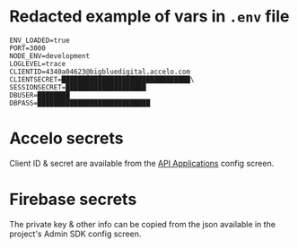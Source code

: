 # Redacted example of vars in `.env` file

```
ENV_LOADED=true
PORT=3000
NODE_ENV=development
LOGLEVEL=trace
CLIENTID=4340a04623@bigbluedigital.accelo.com
CLIENTSECRET=████████████████████████████████\
SESSIONSECRET=████████████████████
DBUSER=████████
DBPASS=████████████████████████████
```

# Accelo secrets

Client ID & secret are available from the [API Applications](https://bigbluedigital.accelo.com/?action=list_api_applications&target=list_api_applications)
config screen.


# Firebase secrets

The private key & other info can be copied from the json available in
the project's Admin SDK config screen.
